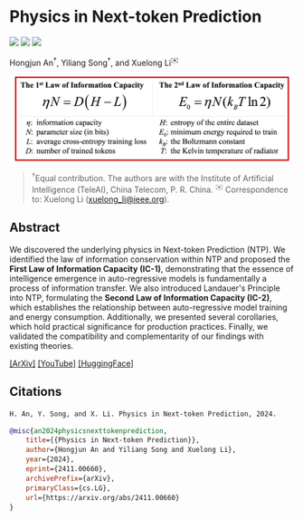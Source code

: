 # Physics in Next-token Prediction

[![](https://img.shields.io/badge/Repo-GitHub-red)](https://github.com/BestAnHongjun/Physics-in-Next-token-Prediction) [![](https://img.shields.io/badge/Repo-Gitee-blue)](https://gitee.com/an_hongjun/Physics-in-Next-token-Prediction) [![](https://img.shields.io/badge/Paper-ArXiv-green)](https://arxiv.org/abs/2411.00660)

Hongjun An<sup>&dagger;</sup>, Yiliang Song<sup>&dagger;</sup>, and Xuelong Li<sup>✉️</sup>

<div align="center"><img src="./figures/IC-horizontal.jpg"></div>

> <sup>&dagger;</sup>Equal contribution. The authors are with the Institute of Artificial Intelligence (TeleAI), China Telecom, P. R. China. <sup>✉️</sup> Correspondence to: Xuelong Li (xuelong_li@ieee.org).

## Abstract

We discovered the underlying physics in Next-token Prediction (NTP). We identified the law of information conservation within NTP and proposed the **First Law of Information Capacity (IC-1)**, demonstrating that the essence of intelligence emergence in auto-regressive models is fundamentally a process of information transfer. We also introduced Landauer's Principle into NTP, formulating the **Second Law of Information Capacity (IC-2)**, which establishes the relationship between auto-regressive model training and energy consumption. Additionally, we presented several corollaries, which hold practical significance for production practices. Finally, we validated the compatibility and complementarity of our findings with existing theories.

[[ArXiv]](https://arxiv.org/abs/2411.00660) [[YouTube]](https://www.youtube.com/watch?v=hzQLqVZKn7c) [[HuggingFace]](https://huggingface.co/papers/2411.00660)

## Citations

```text
H. An, Y. Song, and X. Li. Physics in Next-token Prediction, 2024.
```

```bibtex
@misc{an2024physicsnexttokenprediction,
    title={{Physics in Next-token Prediction}}, 
    author={Hongjun An and Yiliang Song and Xuelong Li},
    year={2024},
    eprint={2411.00660},
    archivePrefix={arXiv},
    primaryClass={cs.LG},
    url={https://arxiv.org/abs/2411.00660}
}
```